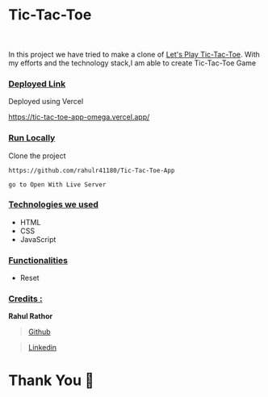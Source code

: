 # Tic-Tac-Toe  &nbsp;   &nbsp;   &nbsp;   &nbsp;   &nbsp; &nbsp;   &nbsp;   &nbsp;   &nbsp;   &nbsp; &nbsp;   &nbsp;   &nbsp;   &nbsp;   &nbsp; &nbsp;   &nbsp;   &nbsp;   &nbsp;   &nbsp;  &nbsp;   &nbsp;    &nbsp;   &nbsp;   &nbsp;   &nbsp;

In this project we have tried to make a clone of <a href="https://tic-tac-toe-app-omega.vercel.app/" target="_blank">Let's Play Tic-Tac-Toe</a>. With my efforts and the technology stack,I am able to create Tic-Tac-Toe Game

<div style='page-break-after: always'></div>

### <u>Deployed Link</u>

Deployed using Vercel

<a target="_blank" src="https://tic-tac-toe-app-omega.vercel.app/">https://tic-tac-toe-app-omega.vercel.app/</a>



### <u>Run Locally</u>

Clone the project

```
https://github.com/rahulr41180/Tic-Tac-Toe-App
```


```
go to Open With Live Server
```

<div style='page-break-after: always'></div>

### <u>Technologies we used</u>

- HTML
- CSS
- JavaScript

<div style='page-break-after: always'></div>

### <u>Functionalities</u>

- Reset

<div style='page-break-after: always'></div>

<div style='page-break-after: always'></div>

### <u>Credits :</u>


<b>Rahul Rathor</b>

> <a href="https://github.com/rahulr41180" target="_blank">Github</a>

> <a href="https://www.linkedin.com/in/rahul--rathor/" target="_blank">Linkedin</a>

# Thank You :sparkling_heart:
